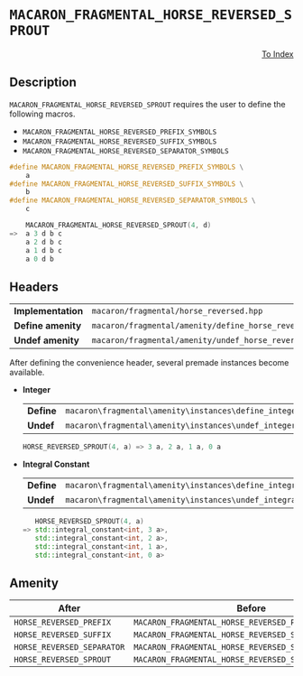 # `MACARON_FRAGMENTAL_HORSE_REVERSED_SPROUT`

<p style='text-align: right;'><a href="../../index.md#fragmental-horse-reversed">To Index</a></p>

## Description

`MACARON_FRAGMENTAL_HORSE_REVERSED_SPROUT` requires the user to define the following macros.

- `MACARON_FRAGMENTAL_HORSE_REVERSED_PREFIX_SYMBOLS`
- `MACARON_FRAGMENTAL_HORSE_REVERSED_SUFFIX_SYMBOLS`
- `MACARON_FRAGMENTAL_HORSE_REVERSED_SEPARATOR_SYMBOLS`

```C++
#define MACARON_FRAGMENTAL_HORSE_REVERSED_PREFIX_SYMBOLS \
    a
#define MACARON_FRAGMENTAL_HORSE_REVERSED_SUFFIX_SYMBOLS \
    b
#define MACARON_FRAGMENTAL_HORSE_REVERSED_SEPARATOR_SYMBOLS \
    c

    MACARON_FRAGMENTAL_HORSE_REVERSED_SPROUT(4, d)
=>  a 3 d b c
    a 2 d b c
    a 1 d b c
    a 0 d b
```

## Headers

<table>
  <tbody>
    <tr>
      <td><b>Implementation</b></td>
      <td><code>macaron/fragmental/horse_reversed.hpp</code></td>
    </tr>
    <tr>
      <td><b>Define amenity</b></td>
      <td><code>macaron/fragmental/amenity/define_horse_reversed.hpp</code></td>
    </tr>
    <tr>
      <td><b>Undef amenity</b></td>
      <td><code>macaron/fragmental/amenity/undef_horse_reversed.hpp</code></td>
    </tr>
  </tbody>
</table>

After defining the convenience header, several premade instances become available.

- **Integer**

  <table>
    <tbody>
      <tr>
        <td><b>Define</b></td>
        <td><code>macaron\fragmental\amenity\instances\define_integer_horse_reversed.hpp</td>
      </tr>
      <tr>
        <td><b>Undef</b></td>
        <td><code>macaron\fragmental\amenity\instances\undef_integer_horse_reversed.hpp</code></td>
      </tr>
    </tbody>
  </table>

  ```C++
  HORSE_REVERSED_SPROUT(4, a) => 3 a, 2 a, 1 a, 0 a
  ```

- **Integral Constant**

  <table>
    <tbody>
      <tr>
        <td><b>Define</b></td>
        <td><code>macaron\fragmental\amenity\instances\define_integral_constant_horse_reversed.hpp</td>
      </tr>
      <tr>
        <td><b>Undef</b></td>
        <td><code>macaron\fragmental\amenity\instances\undef_integral_constant_horse_reversed.hpp</code></td>
      </tr>
    </tbody>
  </table>

  ```C++
     HORSE_REVERSED_SPROUT(4, a)
  => std::integral_constant<int, 3 a>,
     std::integral_constant<int, 2 a>,
     std::integral_constant<int, 1 a>,
     std::integral_constant<int, 0 a>
  ```

## Amenity

<table>
  <thead>
    <tr>
      <th>After</th>
      <th>Before</th>
    </tr>
  </thead>
  <tbody>
    <tr>
      <td><code>HORSE_REVERSED_PREFIX</code></td>
      <td><code>MACARON_FRAGMENTAL_HORSE_REVERSED_PREFIX_SYMBOLS</code></td>
    </tr>
    <tr>
      <td><code>HORSE_REVERSED_SUFFIX</code></td>
      <td><code>MACARON_FRAGMENTAL_HORSE_REVERSED_SUFFIX_SYMBOLS</code></td>
    </tr>
    <tr>
      <td><code>HORSE_REVERSED_SEPARATOR</code></td>
      <td><code>MACARON_FRAGMENTAL_HORSE_REVERSED_SEPARATOR_SYMBOLS</code></td>
    </tr>
    <tr>
      <td><code>HORSE_REVERSED_SPROUT</code></td>
      <td><code>MACARON_FRAGMENTAL_HORSE_REVERSED_SPROUT</code></td>
    </tr>
  </tbody>
</table>
